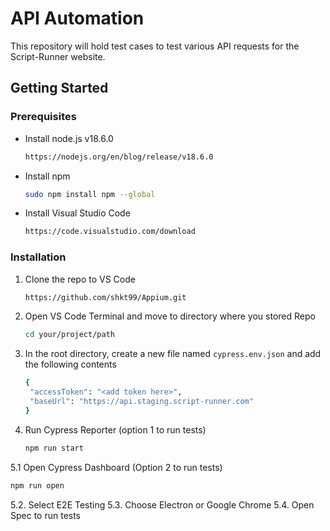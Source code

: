 # API Automation
This repository will hold test cases to test various API requests for the Script-Runner website. 

## Getting Started

### Prerequisites

* Install node.js v18.6.0
  ```sh
  https://nodejs.org/en/blog/release/v18.6.0
  ```
* Install npm
  ```sh
  sudo npm install npm --global
  ```
* Install Visual Studio Code
  ```sh
  https://code.visualstudio.com/download
  ```

### Installation

1. Clone the repo to VS Code
   ```sh
   https://github.com/shkt99/Appium.git
   ```
2. Open VS Code Terminal and move to directory where you stored Repo
   ```sh
   cd your/project/path
   ```
3. In the root directory, create a new file named ```cypress.env.json``` and add the following contents
   ```sh
   {
    "accessToken": "<add token here>",
    "baseUrl": "https://api.staging.script-runner.com"
   }
   ```
4. Run Cypress Reporter (option 1 to run tests)
   ```sh
   npm run start
   ```
5.1 Open Cypress Dashboard (Option 2 to run tests)
   ```sh
   npm run open
   ```
5.2. Select E2E Testing
5.3. Choose Electron or Google Chrome
5.4. Open Spec to run tests
